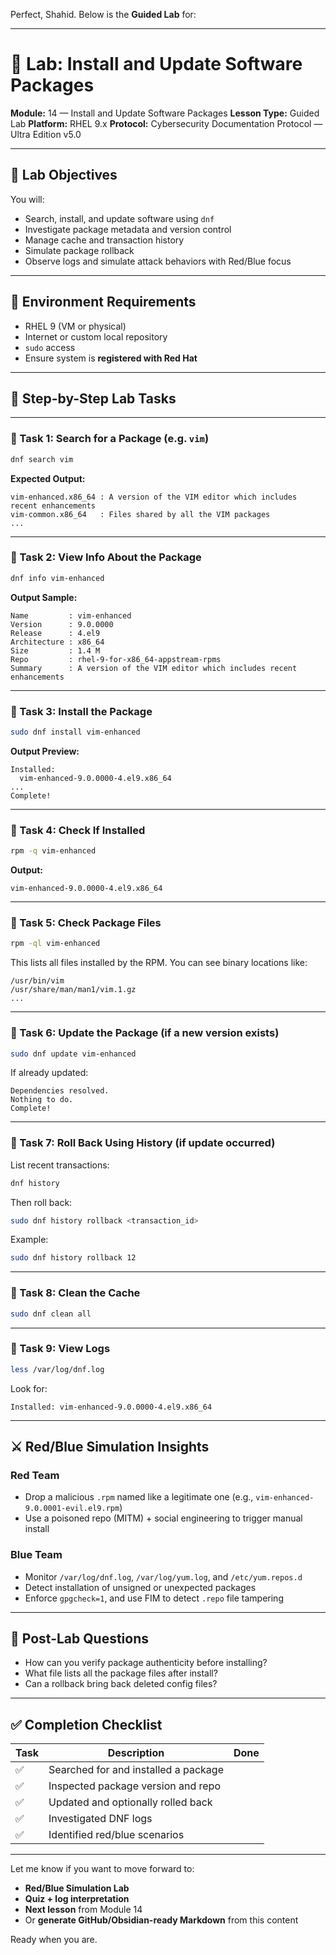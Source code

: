 Perfect, Shahid. Below is the **Guided Lab** for:

---

# 🧪 Lab: Install and Update Software Packages

**Module:** 14 — Install and Update Software Packages
**Lesson Type:** Guided Lab
**Platform:** RHEL 9.x
**Protocol:** Cybersecurity Documentation Protocol — Ultra Edition v5.0

---

## 🎯 Lab Objectives

You will:

* Search, install, and update software using `dnf`
* Investigate package metadata and version control
* Manage cache and transaction history
* Simulate package rollback
* Observe logs and simulate attack behaviors with Red/Blue focus

---

## 🧱 Environment Requirements

* RHEL 9 (VM or physical)
* Internet or custom local repository
* `sudo` access
* Ensure system is **registered with Red Hat**

---

## 🧩 Step-by-Step Lab Tasks

---

### 🔹 Task 1: Search for a Package (e.g. `vim`)

```bash
dnf search vim
```

**Expected Output:**

```
vim-enhanced.x86_64 : A version of the VIM editor which includes recent enhancements
vim-common.x86_64   : Files shared by all the VIM packages
...
```

---

### 🔹 Task 2: View Info About the Package

```bash
dnf info vim-enhanced
```

**Output Sample:**

```
Name         : vim-enhanced
Version      : 9.0.0000
Release      : 4.el9
Architecture : x86_64
Size         : 1.4 M
Repo         : rhel-9-for-x86_64-appstream-rpms
Summary      : A version of the VIM editor which includes recent enhancements
```

---

### 🔹 Task 3: Install the Package

```bash
sudo dnf install vim-enhanced
```

**Output Preview:**

```
Installed:
  vim-enhanced-9.0.0000-4.el9.x86_64
...
Complete!
```

---

### 🔹 Task 4: Check If Installed

```bash
rpm -q vim-enhanced
```

**Output:**

```
vim-enhanced-9.0.0000-4.el9.x86_64
```

---

### 🔹 Task 5: Check Package Files

```bash
rpm -ql vim-enhanced
```

This lists all files installed by the RPM. You can see binary locations like:

```
/usr/bin/vim
/usr/share/man/man1/vim.1.gz
...
```

---

### 🔹 Task 6: Update the Package (if a new version exists)

```bash
sudo dnf update vim-enhanced
```

If already updated:

```
Dependencies resolved.
Nothing to do.
Complete!
```

---

### 🔹 Task 7: Roll Back Using History (if update occurred)

List recent transactions:

```bash
dnf history
```

Then roll back:

```bash
sudo dnf history rollback <transaction_id>
```

Example:

```bash
sudo dnf history rollback 12
```

---

### 🔹 Task 8: Clean the Cache

```bash
sudo dnf clean all
```

---

### 🔹 Task 9: View Logs

```bash
less /var/log/dnf.log
```

Look for:

```
Installed: vim-enhanced-9.0.0000-4.el9.x86_64
```

---

## ⚔️ Red/Blue Simulation Insights

### Red Team

* Drop a malicious `.rpm` named like a legitimate one (e.g., `vim-enhanced-9.0.0001-evil.el9.rpm`)
* Use a poisoned repo (MITM) + social engineering to trigger manual install

### Blue Team

* Monitor `/var/log/dnf.log`, `/var/log/yum.log`, and `/etc/yum.repos.d`
* Detect installation of unsigned or unexpected packages
* Enforce `gpgcheck=1`, and use FIM to detect `.repo` file tampering

---

## 🧠 Post-Lab Questions

* How can you verify package authenticity before installing?
* What file lists all the package files after install?
* Can a rollback bring back deleted config files?

---

## ✅ Completion Checklist

| Task | Description                          | Done |
| ---- | ------------------------------------ | ---- |
| ✅    | Searched for and installed a package |      |
| ✅    | Inspected package version and repo   |      |
| ✅    | Updated and optionally rolled back   |      |
| ✅    | Investigated DNF logs                |      |
| ✅    | Identified red/blue scenarios        |      |

---

Let me know if you want to move forward to:

* **Red/Blue Simulation Lab**
* **Quiz + log interpretation**
* **Next lesson** from Module 14
* Or **generate GitHub/Obsidian-ready Markdown** from this content

Ready when you are.
